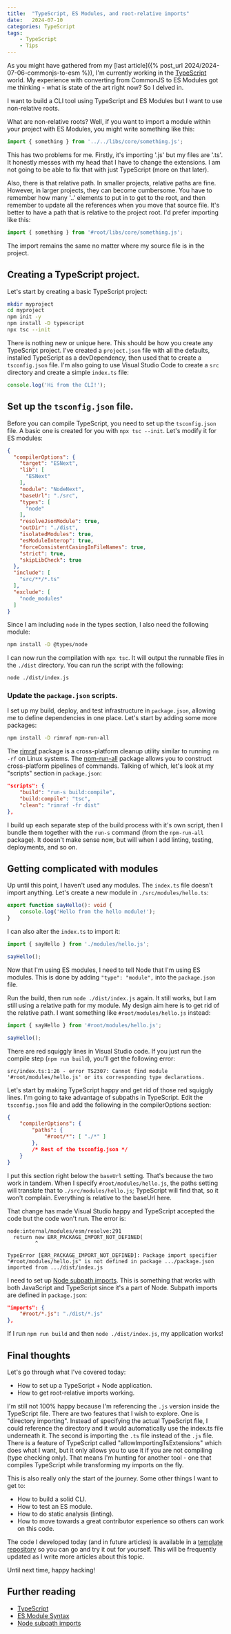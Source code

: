 ```yaml
---
title:  "TypeScript, ES Modules, and root-relative imports"
date:   2024-07-10
categories: TypeScript
tags:
    - TypeScript
    - Tips
---
```


As you might have gathered from my [last article]({% post_url 2024/2024-07-06-commonjs-to-esm %}), I'm currently working in the [TypeScript](https://typescriptlang.org) world.  My experience with converting from CommonJS to ES Modules got me thinking - what is state of the art right now?  So I delved in.

I want to build a CLI tool using TypeScript and ES Modules but I want to use non-relative roots.

What are non-relative roots?  Well, if you want to import a module within your project with ES Modules, you might write something like this:

```typescript
import { something } from '../../libs/core/something.js';
```

This has two problems for me.  Firstly, it's importing '.js' but my files are '.ts'.  It honestly messes with my head that I have to change the extensions.  I am not going to be able to fix that with just TypeScript (more on that later).

Also, there is that relative path.  In smaller projects, relative paths are fine.  However, in larger projects, they can become cumbersome.  You have to remember how many '..' elements to put in to get to the root, and then remember to update all the references when you move that source file.  It's better to have a path that is relative to the project root.  I'd prefer importing like this:

```typescript
import { something } from '#root/libs/core/something.js';
```

The import remains the same no matter where my source file is in the project. 

## Creating a TypeScript project.

Let's start by creating a basic TypeScript project:

```bash
mkdir myproject
cd myproject
npm init -y
npm install -D typescript
npx tsc --init
```

There is nothing new or unique here. This should be how you create any TypeScript project. I've created a `project.json` file with all the defaults, installed TypeScript as a devDependency, then used that to create a `tsconfig.json` file.  I'm also going to use Visual Studio Code to create a `src` directory and create a simple `index.ts` file:

```typescript
console.log('Hi from the CLI!');
```

## Set up the `tsconfig.json` file.

Before you can compile TypeScript, you need to set up the `tsconfig.json` file.  A basic one is created for you with `npx tsc --init`.  Let's modify it for ES modules:

```json
{
  "compilerOptions": {
    "target": "ESNext",
    "lib": [
      "ESNext"
    ],
    "module": "NodeNext",
    "baseUrl": "./src", 
    "types": [
      "node"
    ],
    "resolveJsonModule": true, 
    "outDir": "./dist",
    "isolatedModules": true,
    "esModuleInterop": true,
    "forceConsistentCasingInFileNames": true, 
    "strict": true, 
    "skipLibCheck": true
  },
  "include": [
    "src/**/*.ts"
  ],
  "exclude": [
    "node_modules"
  ]
}
```

Since I am including `node` in the types section, I also need the following module:

```bash
npm install -D @types/node
```

I can now run the compilation with `npx tsc`.  It will output the runnable files in the `./dist` directory.  You can run the script with the following:

```bash
node ./dist/index.js
```

### Update the `package.json` scripts.

I set up my build, deploy, and test infrastructure in `package.json`, allowing me to define dependencies in one place.  Let's start by adding some more packages:

```bash
npm install -D rimraf npm-run-all
```

The [rimraf](https://npmjs.org/packages/rimraf) package is a cross-platform cleanup utility similar to running `rm -rf` on Linux systems.  The [npm-run-all](https://npmjs.org/packages/npm-run-all) package allows you to construct cross-platform pipelines of commands.  Talking of which, let's look at my "scripts" section in `package.json`:

```json
"scripts": {
    "build": "run-s build:compile",
    "build:compile": "tsc",
    "clean": "rimraf -fr dist"
},
```

I build up each separate step of the build process with it's own script, then I bundle them together with the `run-s` command (from the `npm-run-all` package).  It doesn't make sense now, but will when I add linting, testing, deployments, and so on.

## Getting complicated with modules

Up until this point, I haven't used any modules.  The `index.ts` file doesn't import anything.  Let's create a new module in `./src/modules/hello.ts`:

```typescript
export function sayHello(): void {
    console.log('Hello from the hello module!');
}
```

I can also alter the `index.ts` to import it:

```typescript
import { sayHello } from './modules/hello.js';

sayHello();
```

Now that I'm using ES modules, I need to tell Node that I'm using ES modules.  This is done by adding `"type": "module",` into the `package.json` file.

Run the build, then run `node ./dist/index.js` again.  It still works, but I am still using a relative path for my module.  My design aim here is to get rid of the relative path.  I want something like `#root/modules/hello.js` instead:

```typescript
import { sayHello } from '#root/modules/hello.js';

sayHello();
```

There are red squiggly lines in Visual Studio code.  If you just run the compile step (`npm run build`), you'll get the following error:

```text
src/index.ts:1:26 - error TS2307: Cannot find module '#root/modules/hello.js' or its corresponding type declarations.
```

Let's start by making TypeScript happy and get rid of those red squiggly lines.  I'm going to take advantage of subpaths in TypeScript.  Edit the `tsconfig.json` file and add the following in the compilerOptions section:

```json
{
    "compilerOptions": {
        "paths": {
            "#root/*": [ "./*" ]
        },
        /* Rest of the tsconfig.json */
    }
}
```

I put this section right below the `baseUrl` setting.  That's because the two work in tandem.  When I specify `#root/modules/hello.js`, the paths setting will translate that to `./src/modules/hello.js`; TypeScript will find that, so it won't complain.  Everything is relative to the baseUrl here.

That change has made Visual Studio happy and TypeScript accepted the code but the code won't run.  The error is:

```text
node:internal/modules/esm/resolve:291
  return new ERR_PACKAGE_IMPORT_NOT_DEFINED(
         ^

TypeError [ERR_PACKAGE_IMPORT_NOT_DEFINED]: Package import specifier "#root/modules/hello.js" is not defined in package .../package.json imported from .../dist/index.js
```

I need to set up [Node subpath imports](https://nodejs.org/api/packages.html#subpath-imports).  This is something that works with both JavaScript and TypeScript since it's a part of Node.  Subpath imports are defined in `package.json`:

```json
"imports": {
    "#root/*.js": "./dist/*.js"
},
```

If I run `npm run build` and then `node ./dist/index.js`, my application works! 

## Final thoughts

Let's go through what I've covered today:

* How to set up a TypeScript + Node application.
* How to get root-relative imports working.

I'm still not 100% happy because I'm referencing the `.js` version inside the TypeScript file.  There are two features that I wish to explore.  One is "directory importing".  Instead of specifying the actual TypeScript file, I could reference the directory and it would automatically use the index.ts file underneath it.  The second is importing the `.ts` file instead of the `.js` file. There is a feature of TypeScript called "allowImportingTsExtensions" which does what I want, but it only allows you to use it if you are not compiling (type checking only).  That means I'm hunting for another tool - one that compiles TypeScript while transforming my imports on the fly.

This is also really only the start of the journey.  Some other things I want to get to:

* How to build a solid CLI.
* How to test an ES module.
* How to do static analysis (linting).
* How to move towards a great contributor experience so others can work on this code.

The code I developed today (and in future articles) is available in a [template repository](https://github.com/adrianhall/esm-typescript-library) so you can go and try it out for yourself.  This will be frequently updated as I write more articles about this topic.

Until next time, happy hacking!

## Further reading

* [TypeScript](https://typescriptlang.org)
* [ES Module Syntax](https://www.typescriptlang.org/docs/handbook/2/modules.html#es-module-syntax)
* [Node subpath imports](https://nodejs.org/api/packages.html#subpath-imports)